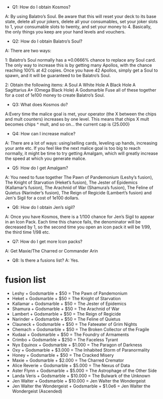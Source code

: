 - Q1: How do I obtain Kosmos?

A: By using Balatro’s Soul. Be aware that this will reset your deck to its base state, delete all your jokers, delete all your consumables, set your joker slots to 1, your consumable slots to twenty, and set your money to 4. Basically, the only things you keep are your hand levels and vouchers.

- Q2: How do I obtain Balatro’s Soul?

A: There are two ways:

1: Balatro’s Soul normally has a ≈0.0666% chance to replace any Soul card. The only way to increase this is by getting many Apollos, with the chance reaching 100% at 42 copies. Once you have 42 Apollos, simply get a Soul to spawn, and it will be guaranteed to be Balatro’s Soul.

2: Obtain the following items:
A Soul
A White Hole
A Black Hole
A Sagittarius A* (Omega Black Hole)
A Godsmarble
Fuse all of these together for a cost of 1e100 money to create Balatro’s Soul.

- Q3: What does Kosmos do?

A:Every time the malice goal is met, your operator (the X between the chips and mult counters) increases by one level. This means that chips X mult becomes chips ^ mult, and so on… the current cap is {25.000}

- Q4: How can I increase malice?

A: There are a lot of ways: using/selling cards, leveling up hands, increasing your ante etc.
If you feel like the next malice goal is too big to reach normally, it might be time to try getting Amalgam, which will greatly increase the speed at which you generate malice.

- Q5: How do I get Amalgam?

A: You need to fuse together The Pawn of Pandemonium (Leshy’s fusion), The Knight of Starvation (Heket’s fusion), The Jester of Epidemics (Kallamar’s fusion), The Arachnid of War (Shamura’s fusion), The Feline of Quietus (Narinder’s fusion), The Reign of Regicide (Lambert’s fusion) and Jen's Sigil for a cost of 1e100 dollars. 

- Q6: How do I obtain Jen’s sigil?

A: Once you have Kosmos, there is a 1/100 chance for Jen’s Sigil to appear in an Icon Pack. Each time this chance fails, the denominator will be decreased by 1, so the second time you open an icon pack it will be 1/99, the third time 1/98 etc.

- Q7: How do I get more Icon packs?

A: Get Maxie/The Charred or Commander Arin

- Q8: Is there a fusions list?
A: Yes.
# fusion list
- Leshy + Godsmarble + $50 = The Pawn of Pandemonium
- Heket + Godsmarble + $50 = The Knight of Starvation
- Kallamar + Godsmarble + $50 = The Jester of Epidemics
- Shamura + Godsmarble + $50 = The Arachnid of War
- Lambert + Godsmarble + $50 = The Reign of Regicide
- Narinder + Godsmarble + $50 = The Feline of Quietus
- Clauneck + Godsmarble + $50 = The Fateeater of Grim Nights
- Chemach + Godsmarble + $50 = The Broken Collector of the Fragile
- Kudaai + Godsmarble + $50 = The Foundry of Armaments
- Crimbo + Godsmarble + $250 = The Faceless Tyrant
- Nyx Equinox + Godsmarble + $1.000 = The Paragon of Darkness
- Oxy + Godsmarble + $3.000 = The Inhabited Storm of Paranormality
- Honey + Godsmarble + $50 = The Cracked Misery
- Maxie + Godsmarble + $2.000 = The Charred Cremator
- Alice Reverie + Godsmarble + $5.000 = The Nexus of Data
- Aster Flynn + Godsmarble + $5.000 = The Astrophage of the Other Side
- Landa Veris + Godsmarble + $10.000 = The Bulwark of the Unknown
- Jen Walter + Godsmarble + $10.000 = Jen Walter the Wondergeist
- Jen Walter the Wondergeist + Godsmarble + $1.0e6 = Jen Walter the Wondergeist (Ascended)
